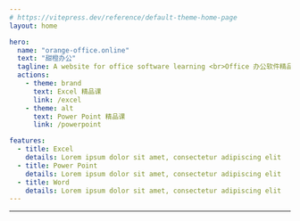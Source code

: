 ```yaml
---
# https://vitepress.dev/reference/default-theme-home-page
layout: home

hero:
  name: "orange-office.online"
  text: "甜橙办公"
  tagline: A website for office software learning <br>Office 办公软件精品课
  actions:
    - theme: brand
      text: Excel 精品课
      link: /excel
    - theme: alt
      text: Power Point 精品课
      link: /powerpoint

features:
  - title: Excel
    details: Lorem ipsum dolor sit amet, consectetur adipiscing elit
  - title: Power Point
    details: Lorem ipsum dolor sit amet, consectetur adipiscing elit
  - title: Word
    details: Lorem ipsum dolor sit amet, consectetur adipiscing elit
---
```


---
